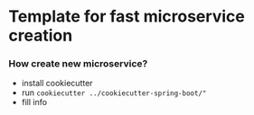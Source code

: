 # Template for fast microservice creation

### How create new microservice?

* install cookiecutter
* run ```cookiecutter ../cookiecutter-spring-boot/"```
* fill info
